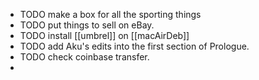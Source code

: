 - TODO make a box for all the sporting things
- TODO  put things to sell on eBay.
- TODO  install [[umbrel]] on [[macAirDeb]]
- TODO add Aku's edits into the first section of Prologue.
- TODO  check coinbase transfer.
-
